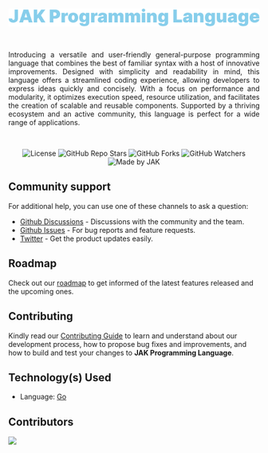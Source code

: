 <br />

<div align=center>

![Title](https://raw.githubusercontent.com/Jonak-Adipta-Kalita/JAK-Programming-Language/main/assets/title.png)

</div>

<br />

<div align=justify>

Introducing a versatile and user-friendly general-purpose programming language that combines the best of familiar syntax with a host of innovative
improvements. Designed with simplicity and readability in mind, this language offers a streamlined coding experience, allowing developers to express
ideas quickly and concisely. With a focus on performance and modularity, it optimizes execution speed, resource utilization, and facilitates the
creation of scalable and reusable components. Supported by a thriving ecosystem and an active community, this language is perfect for a wide range of
applications.

</div>

<br />

<div align=center>

![License](https://img.shields.io/github/license/Jonak-Adipta-Kalita/JAK-Programming-Language?style=for-the-badge)
![GitHub Repo Stars](https://img.shields.io/github/stars/Jonak-Adipta-Kalita/JAK-Programming-Language?style=for-the-badge)
![GitHub Forks](https://img.shields.io/github/forks/Jonak-Adipta-Kalita/JAK-Programming-Language?style=for-the-badge)
![GitHub Watchers](https://img.shields.io/github/watchers/Jonak-Adipta-Kalita/JAK-Programming-Language?style=for-the-badge)
![Made by JAK](https://img.shields.io/badge/BeastNight%20TV-Made%20by%20JAK-blue?style=for-the-badge)

</div>

## Community support

For additional help, you can use one of these channels to ask a question:

-   [Github Discussions](https://github.com/Jonak-Adipta-Kalita/JAK-Programming-Language/discussions) - Discussions with the community and the team.
-   [Github Issues](https://github.com/Jonak-Adipta-Kalita/JAK-Programming-Language/issues) - For bug reports and feature requests.
-   [Twitter](https://twitter.com/AdiptaJonak) - Get the product updates easily.

## Roadmap

Check out our [roadmap](https://github.com/users/Jonak-Adipta-Kalita/projects/5) to get informed of the latest features released and the upcoming ones.

## Contributing

Kindly read our [Contributing Guide](CONTRIBUTING.md) to learn and understand about our development process, how to propose bug fixes and improvements,
and how to build and test your changes to **JAK Programming Language**.

## Technology(s) Used

-   Language: [Go](https://go.dev/)

## Contributors

<a href = "https://github.com/Jonak-Adipta-Kalita/JAK-Programming-Language/graphs/contributors">
	<img src = "https://contrib.rocks/image?repo=Jonak-Adipta-Kalita/JAK-Programming-Language"/>
</a>
